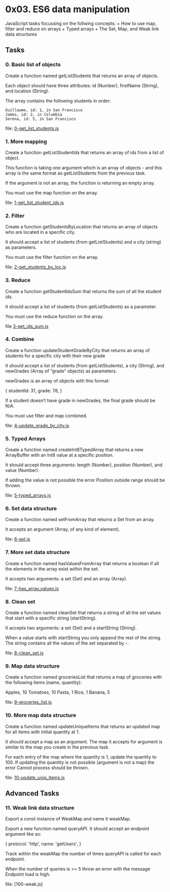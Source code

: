 # 0x03. ES6 data manipulation

JavaScript tasks focussing on the follwing concepts:
	+ How to use map, filter and reduce on arrays
	+ Typed arrays
	+ The Set, Map, and Weak link data structures

## Tasks

### 0. Basic list of objects
Create a function named getListStudents that returns an array of objects.

Each object should have three attributes: id (Number), firstName (String), and location (String).

The array contains the following students in order:

    Guillaume, id: 1, in San Francisco
    James, id: 2, in Columbia
    Serena, id: 5, in San Francisco

file: [0-get_list_students.js](0-get_list_students.js)


### 1. More mapping
Create a function getListStudentIds that returns an array of ids from a list of object.

This function is taking one argument which is an array of objects - and this array is the same format as getListStudents from the previous task.

If the argument is not an array, the function is returning an empty array.

You must use the map function on the array.

file: [1-get_list_student_ids.js](1-get_list_student_ids.js)


### 2. Filter
Create a function getStudentsByLocation that returns an array of objects who are located in a specific city.

It should accept a list of students (from getListStudents) and a city (string) as parameters.

You must use the filter function on the array.

file: [2-get_students_by_loc.js](2-get_students_by_loc.js)


### 3. Reduce
Create a function getStudentIdsSum that returns the sum of all the student ids.

It should accept a list of students (from getListStudents) as a parameter.

You must use the reduce function on the array.

file [3-get_ids_sum.js](3-get_ids_sum.js)


### 4. Combine
Create a function updateStudentGradeByCity that returns an array of students for a specific city with their new grade

It should accept a list of students (from getListStudents), a city (String), and newGrades (Array of “grade” objects) as parameters.

newGrades is an array of objects with this format:

  {
    studentId: 31,
    grade: 78,
  }

If a student doesn’t have grade in newGrades, the final grade should be N/A.

You must use filter and map combined.

file: [4-update_grade_by_city.js](4-update_grade_by_city.js)


### 5. Typed Arrays
Create a function named createInt8TypedArray that returns a new ArrayBuffer with an Int8 value at a specific position.

It should accept three arguments: length (Number), position (Number), and value (Number).

If adding the value is not possible the error Position outside range should be thrown.

file: [5-typed_arrays.js](5-typed_arrays.js)


### 6. Set data structure
Create a function named setFromArray that returns a Set from an array.

It accepts an argument (Array, of any kind of element).

file: [6-set.js](6-set.js)


### 7. More set data structure
Create a function named hasValuesFromArray that returns a boolean if all the elements in the array exist within the set.

It accepts two arguments: a set (Set) and an array (Array).

file: [7-has_array_values.js](7-has_array_values.js)


### 8. Clean set
Create a function named cleanSet that returns a string of all the set values that start with a specific string (startString).

It accepts two arguments: a set (Set) and a startString (String).

When a value starts with startString you only append the rest of the string. The string contains all the values of the set separated by -.

file: [8-clean_set.js](8-clean_set.js)


### 9. Map data structure
Create a function named groceriesList that returns a map of groceries with the following items (name, quantity):

Apples, 10
Tomatoes, 10
Pasta, 1
Rice, 1
Banana, 5

file: [9-groceries_list.js](9-groceries_list.js)


### 10. More map data structure
Create a function named updateUniqueItems that returns an updated map for all items with initial quantity at 1.

It should accept a map as an argument. The map it accepts for argument is similar to the map you create in the previous task.

For each entry of the map where the quantity is 1, update the quantity to 100. If updating the quantity is not possible (argument is not a map) the error Cannot process should be thrown.

file: [10-update_uniq_items.js](10-update_uniq_items.js)


## Advanced Tasks

### 11. Weak link data structure
Export a const instance of WeakMap and name it weakMap.

Export a new function named queryAPI. It should accept an endpoint argument like so:

  {
    protocol: 'http',
    name: 'getUsers',
  }

Track within the weakMap the number of times queryAPI is called for each endpoint.

When the number of queries is >= 5 throw an error with the message Endpoint load is high.

file: [100-weak.js]

